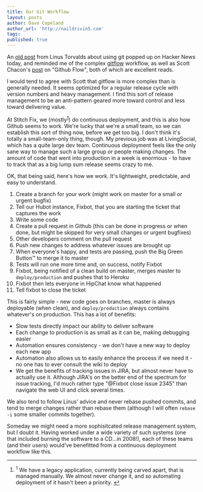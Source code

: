 ```yaml
---
title: Our Git Workflow
layout: posts
author: Dave Copeland
author_url: 'http://naildrivin5.com'
tags:
published: true
---
```


An [old post][linus] from Linus Torvalds about using git popped up on Hacker News today, and reminded me of the complex [gitflow][gitflow] workflow, as
well as Scott Chacon's [post][githubflow] on "Github Flow", both of which are excellent reads.

I would tend to agree with Scott that gitflow is more complex than is generally needed.  It seems optimized for a regular release cycle with version
numbers and heavy management.  I find this sort of release management to be an anti-pattern geared more toward control and less toward delivering value.

<a name="return_1"></a>
At Stitch Fix, we (mostly<sup><a href="#1">1</a></sup>) do continuous deployment, and this is also how Github seems to work.  We're lucky that we're a small team, so we can establish
this sort of thing now, before we get too big.  I don't think it's totally a small-team-only thing, though.  My previous job was at LivingSocial, which
has a quite large dev team.  Continuous deployment feels like the only sane way to manage such a large group or people making changes.  The amount of code
that went into production in a week is enormous - to have to track that as a big lump sum release seems crazy to me.

OK, that being said, here's how we work.  It's lightweight, predictable, and easy to understand.

1. Create a branch for your work (might work on master for a small or urgent bugfix)
2. Tell our Hubot instance, Fixbot, that you are starting the ticket that captures the work
3. Write some code
4. Create a pull request in Github (this can be done in progress or when done, but might be skipped for very small changes or urgent bugfixes)
5. Other developers comment on the pull request
6. Push new changes to address whatever issues are brought up
7. When everyone's happy, and tests are passing, push the Big Green Button™ to merge it to master
8. Tests will run one more time and, on success, notify Fixbot
9. Fixbot, being notified of a clean build on master, merges master to `deploy/production` and pushes that to Heroku
10. Fixbot then lets everyone in HipChat know what happened
11. Tell fixbot to close the ticket

This is fairly simple - new code goes on branches, master is always deployable (when clean), and `deploy/production` always contains whatever's on
production.   This has a lot of benefits:

* Slow tests directly impact our ability to deliver software
* Each change to production is as small as it can be, making debugging easier
* Automation ensures consistency - we don't have a new way to deploy each new app
* Automation also allows us to easily enhance the process if we need it - no one has to ever consult the wiki to deploy
* We get the benefits of tracking issues in JIRA, but almost never have to actually use it.  Although JIRA's on the better end of the spectrum for issue tracking, I'd much rather type "@Fixbot close issue 2345" than navigate the web UI and click several times.

We also tend to follow Linus' advice and never rebase pushed commits, and tend to merge changes rather than rebase them (although I will often `rebase -i`
some smaller commits together).

Someday we might need a more sophisitcated release management system, but I doubt it.  Having worked under a wide variety of such systems (one that
included burning the software to a CD…in 2008!), each of these teams (and their users) would've benefitted from a continuous deployment workflow like
this.

---

<footer class="footnotes">
  <ol>
  <li>
  <a name="1"></a>
  <sup>1</sup> We have a legacy application, currently being carved apart, that is managed manually.  We almost never change it, and so automating deployment of it hasn't been a priority. <a href="#return_1">↩</a>
  </li>
  </ol>
</footer>

[linus]: http://www.mail-archive.com/dri-devel@lists.sourceforge.net/msg39091.html
[gitflow]: http://nvie.com/posts/a-successful-git-branching-model/
[githubflow]: http://scottchacon.com/2011/08/31/github-flow.html
